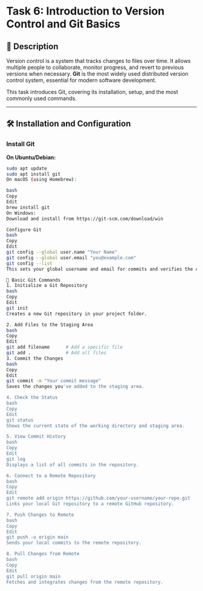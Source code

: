 # Task 6: Introduction to Version Control and Git Basics

## 📌 Description
Version control is a system that tracks changes to files over time. It allows multiple people to collaborate, monitor progress, and revert to previous versions when necessary. **Git** is the most widely used distributed version control system, essential for modern software development.

This task introduces Git, covering its installation, setup, and the most commonly used commands.

---

## 🛠️ Installation and Configuration

### Install Git

**On Ubuntu/Debian:**
```bash
sudo apt update
sudo apt install git
On macOS (using Homebrew):

bash
Copy
Edit
brew install git
On Windows:
Download and install from https://git-scm.com/download/win

Configure Git
bash
Copy
Edit
git config --global user.name "Your Name"
git config --global user.email "you@example.com"
git config --list
This sets your global username and email for commits and verifies the configuration.

🔁 Basic Git Commands
1. Initialize a Git Repository
bash
Copy
Edit
git init
Creates a new Git repository in your project folder.

2. Add Files to the Staging Area
bash
Copy
Edit
git add filename      # Add a specific file
git add .             # Add all files
3. Commit the Changes
bash
Copy
Edit
git commit -m "Your commit message"
Saves the changes you've added to the staging area.

4. Check the Status
bash
Copy
Edit
git status
Shows the current state of the working directory and staging area.

5. View Commit History
bash
Copy
Edit
git log
Displays a list of all commits in the repository.

6. Connect to a Remote Repository
bash
Copy
Edit
git remote add origin https://github.com/your-username/your-repo.git
Links your local Git repository to a remote GitHub repository.

7. Push Changes to Remote
bash
Copy
Edit
git push -u origin main
Sends your local commits to the remote repository.

8. Pull Changes from Remote
bash
Copy
Edit
git pull origin main
Fetches and integrates changes from the remote repository.

